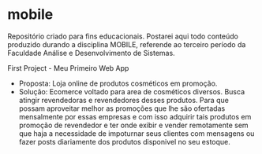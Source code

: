 # mobile

Repositório criado para fins educacionais. Postarei aqui todo conteúdo produzido durando a disciplina MOBILE, referende ao terceiro período da Faculdade Análise e Desenvolvimento de Sistemas.

First Project - Meu Primeiro Web App 

- Proposta: Loja online de produtos cosméticos em promoção.
- Solução: Ecomerce voltado para area de cosméticos diversos. Busca atingir revendedoras e revendedores desses produtos. Para que possam aproveitar melhor as promoções que lhe são ofertadas mensalmente por essas empresas e com isso adquirir tais produtos em promoção de revendedor e ter onde exibir e vender remotamente sem que haja a necessidade de impoturnar seus clientes com mensagens ou fazer posts diariamente dos produtos disponivel no seu estoque. 